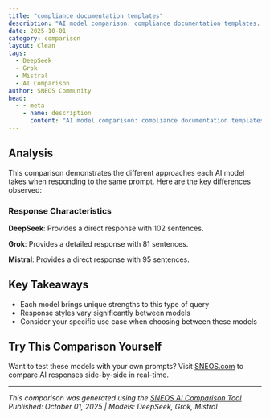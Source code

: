 ```yaml
---
title: "compliance documentation templates"
description: "AI model comparison: compliance documentation templates..."
date: 2025-10-01
category: comparison
layout: Clean
tags:
  - DeepSeek
  - Grok
  - Mistral
  - AI Comparison
author: SNEOS Community
head:
  - - meta
    - name: description
      content: "AI model comparison: compliance documentation templates..."
---
```


<ChatComparison
  title="compliance documentation templates"
  prompt="compliance documentation templates"
  :responses='{
    "DeepSeek": "Of course. Here is a comprehensive guide to compliance documentation templates, including what they are, why they\u0027re essential, and a breakdown of common templates you can adapt for your organization.\n\n### What are Compliance Documentation Templates?\n\nCompliance documentation templates are pre-formatted documents or frameworks designed to help an organization systematically create, manage, and maintain records that prove adherence to laws, regulations, standards, and internal policies.\n\nUsing templates ensures **consistency, completeness, and efficiency**, reducing the risk of missing critical information that could lead to fines, legal action, or security breaches.\n\n---\n\n### Core Compliance Documents (The \u0022Must-Haves\u0022)\n\nThese are foundational documents that form the backbone of most compliance frameworks (like ISO 27001, SOC 2, NIST, GDPR, HIPAA).\n\n#### 1. Information Security Policy (ISP)\nThis is the cornerstone document that outlines the organization\u0027s overall approach to information security.\n*   **Template Sections:**\n    *   **Purpose \u0026 Scope:** Who and what does this policy cover?\n    *   **Policy Statement:** Management\u0027s commitment to security.\n    *   **Roles \u0026 Responsibilities:** Definitions for CISO, IT Team, Employees, etc.\n    *   **Information Classification:** How data is categorized (e.g., Public, Internal, Confidential, Restricted).\n    *   **Specific Policy Areas:** Access Control, Data Encryption, Network Security, Physical Security, Acceptable Use, etc.\n    *   **Compliance \u0026 Enforcement:** Consequences for policy violation.\n    *   **Review Cycle:** How often the policy will be reviewed and updated.\n\n#### 2. Risk Assessment \u0026 Treatment Plan\nThis documents the process of identifying, analyzing, and evaluating information security risks.\n*   **Template Sections:**\n    *   **Methodology:** How risks are identified and scored (e.g., Likelihood x Impact).\n    *   **Risk Register:** A table listing identified risks, their scores, and owners.\n    *   **Risk Treatment Options:** For each risk, the chosen response: Accept, Mitigate, Transfer, or Avoid.\n    *   **Action Plan:** Specific tasks, owners, and deadlines for treating \u0022Mitigate\u0022 risks.\n\n#### 3. Incident Response Plan (IRP)\nA step-by-step guide for detecting, responding to, and recovering from a security incident.\n*   **Template Sections:**\n    *   **Roles \u0026 Communication:** The Incident Response Team and their contact information.\n    *   **Definitions:** What constitutes an incident.\n    *   **Incident Response Phases:**\n        *   Preparation\n        *   Detection \u0026 Analysis\n        *   Containment, Eradication \u0026 Recovery\n        *   Post-Incident Activity (Lessons Learned)\n    *   **Incident Reporting Form:** A template for logging incident details as they happen.\n\n#### 4. Business Impact Analysis (BIA) \u0026 Disaster Recovery Plan (DRP)\nThese documents work together to ensure business continuity.\n*   **BIA Template Sections:**\n    *   List of critical business processes.\n    *   Identification of supporting resources (apps, data, personnel).\n    *   Impact analysis (Financial, Operational, Reputational) over time.\n    *   Recovery Time Objective (RTO) and Recovery Point Objective (RPO).\n*   **DRP Template Sections:**\n    *   Disaster declaration criteria and authority.\n    *   Step-by-step recovery procedures for systems and data.\n    *   Alternate work location plans.\n    *   Communication plans for employees and customers.\n\n#### 5. Acceptable Use Policy (AUP)\nDefines the acceptable ways employees can use company-owned IT assets.\n*   **Template Sections:**\n    *   **Scope:** Devices, networks, and data covered.\n    *   **Acceptable Use:** Examples of appropriate use.\n    *   **Prohibited Use:** Clear list of forbidden activities (e.g., illegal downloads, harassment).\n    *   **Monitoring Clause:** Statement that company reserves the right to monitor usage.\n    *   **Policy Agreement:** A section for the employee to sign, acknowledging they have read and understand the policy.\n\n#### 6. Data Processing Agreement (DPA) / Data Protection Addendum\nCrucial for GDPR and other privacy laws, this governs the relationship between a Data Controller and a Data Processor.\n*   **Template Sections:**\n    *   Definitions of roles (Controller, Processor, Sub-processor).\n    *   Processing details (subject matter, duration, nature, and purpose).\n    *   Technical and organizational security measures.\n    *   Data subject rights assistance and breach notification procedures.\n    *   Rules for engaging sub-processors.\n    *   Data transfer mechanisms (e.g., SCCs).\n\n#### 7. Third-Party Risk Management (TPRM) Questionnaire\nUsed to assess the security posture of your vendors and partners.\n*   **Template Sections (often based on SIG or CAIQ):**\n    *   **Company Information:** Basic vendor details.\n    *   **Security Policies:** Questions about their InfoSec, Privacy, and AUPs.\n    *   **Access Control:** How they manage user access.\n    *   **Data Security:** Encryption, data retention, and disposal.\n    *   **Operational Security:** Patch management, logging, and monitoring.\n    *   **Physical \u0026 Environmental Security.**\n    *   **Compliance Certifications:** (e.g., SOC 2, ISO 27001).\n\n---\n\n### Specialized \u0026 Regulatory-Specific Templates\n\n#### For Privacy (GDPR, CCPA/CPRA, LGPD):\n*   **Privacy Policy:** For your website, explaining how you collect and use customer data.\n*   **Records of Processing Activities (ROPA):** A mandatory log under GDPR detailing all data processing activities.\n*   **Data Subject Access Request (DSAR) Form:** A standardized way for individuals to request their data.\n\n#### For Industry-Specific Rules (HIPAA for Healthcare, PCI DSS for Payments):\n*   **PCI DSS SAQ (Self-Assessment Questionnaire):** A specific template for merchants to validate compliance.\n*   **HIPAA Risk Analysis:** A specific form of risk assessment focused on Protected Health Information (PHI).\n*   **Breach Notification Letter:** A template for notifying individuals and authorities in the event of a data breach, as required by law.\n\n---\n\n### How to Get Started \u0026 Best Practices\n\n1.  **Don\u0027t Just Copy-Paste:** Templates are a starting point. You **must** customize them to reflect your organization\u0027s specific processes, risks, and culture.\n2.  **Identify Your Framework:** Are you aiming for SOC 2, ISO 27001, or HIPAA? Your chosen framework will dictate which documents you need.\n3.  **Centralize Your Documentation:** Use a shared drive, SharePoint, or a dedicated GRC (Governance, Risk, and Compliance) platform. Ensure version control is in place.\n4.  **Assign Ownership:** Every policy and procedure must have a clear owner responsible for its maintenance and updates.\n5.  **Train Your Employees:** A policy is useless if no one knows it exists. Conduct regular training on key policies like the AUP and Incident Response Plan.\n6.  **Review and Update Regularly:** Compliance is not a one-time project. Set an annual (or more frequent) review cycle for all critical documents.\n\n### Where to Find Templates\n\n*   **Standards Bodies:** ISO (for ISO 27001), NIST (for CSF and SP 800-53) provide excellent guidelines and examples.\n*   **Professional Organizations:** ISACA and (ISC)\u00B2 offer resources and templates for members.\n*   **GRC Software Vendors:** Platforms like Vanta, Drata, SecureFrame, and LogicGate often have built-in template libraries.\n*   **Legal \u0026 Consulting Firms:** Many consultancies (e.g., Deloitte, PwC) and law firms publish free resources and checklists.\n*   **Open Source Repositories:** GitHub and other sites have community-driven template projects.\n\n**Disclaimer:** This information is for educational purposes only and does not constitute legal advice. You should consult with legal and compliance professionals to ensure your documentation meets the specific requirements of the regulations and standards applicable to your organization.",
    "Grok": "Compliance documentation templates are essential tools for organizations to ensure they meet regulatory, legal, and internal policy requirements. These templates help standardize processes, maintain records, and demonstrate adherence to standards. Below, I\u2019ll provide an overview of common compliance documentation templates, their purpose, and key components. Additionally, I\u2019ll outline a basic structure for some widely used templates that can be customized based on specific industry or regulatory needs (e.g., GDPR, HIPAA, ISO, etc.).\n\n---\n\n### **Common Compliance Documentation Templates**\n1. **Policy and Procedure Template**\n   - **Purpose**: Defines the rules and guidelines for employees to follow to ensure compliance with laws, regulations, and internal standards.\n   - **Use Case**: Data protection policies (e.g., GDPR), workplace safety, or anti-money laundering (AML) policies.\n   - **Key Components**:\n     - Policy title and purpose\n     - Scope and applicability (who it applies to)\n     - Definitions of key terms\n     - Detailed procedures or guidelines\n     - Roles and responsibilities\n     - Compliance monitoring and enforcement\n     - Revision history and approval signatures\n\n2. **Risk Assessment Template**\n   - **Purpose**: Identifies potential risks to compliance and evaluates their likelihood and impact to develop mitigation strategies.\n   - **Use Case**: Cybersecurity risk assessments, financial audits, or operational risk management.\n   - **Key Components**:\n     - Risk identification (description of potential issues)\n     - Risk likelihood and impact rating (e.g., low, medium, high)\n     - Existing controls or safeguards\n     - Recommended mitigation actions\n     - Responsible party and timeline for action\n     - Review and update dates\n\n3. **Audit Checklist Template**\n   - **Purpose**: Provides a structured list of items to verify compliance with specific regulations or standards during internal or external audits.\n   - **Use Case**: ISO 9001 quality audits, GDPR data protection audits, or financial compliance checks.\n   - **Key Components**:\n     - Audit scope and objectives\n     - List of requirements or standards to check\n     - Compliance status (e.g., compliant, non-compliant, partially compliant)\n     - Evidence or documentation reviewed\n     - Comments or observations\n     - Corrective action recommendations\n\n4. **Incident Report Template**\n   - **Purpose**: Documents non-compliance events, breaches, or incidents to ensure proper investigation and resolution.\n   - **Use Case**: Data breaches (GDPR/HIPAA), workplace safety incidents, or policy violations.\n   - **Key Components**:\n     - Incident details (date, time, location, description)\n     - Individuals involved or affected\n     - Immediate actions taken\n     - Root cause analysis\n     - Corrective measures implemented\n     - Follow-up actions and responsible parties\n     - Signatures and approvals\n\n5. **Training Record Template**\n   - **Purpose**: Tracks employee completion of compliance-related training to ensure awareness of policies and regulations.\n   - **Use Case**: Annual GDPR training, anti-harassment training, or safety training.\n   - **Key Components**:\n     - Employee name and ID\n     - Training topic and description\n     - Date of training completion\n     - Trainer or facilitator name\n     - Certification or acknowledgment signature\n     - Expiry or renewal date (if applicable)\n\n6. **Compliance Monitoring and Reporting Template**\n   - **Purpose**: Tracks ongoing compliance status and reports findings to management or regulatory bodies.\n   - **Use Case**: Monthly or quarterly compliance reviews for SOX (Sarbanes-Oxley Act) or environmental regulations.\n   - **Key Components**:\n     - Reporting period\n     - Areas of compliance reviewed\n     - Key metrics or KPIs\n     - Findings (issues or successes)\n     - Actions taken or planned\n     - Responsible personnel and deadlines\n\n---\n\n### **Basic Structure of a Compliance Documentation Template**\nBelow is a generic structure for a compliance documentation template that can be adapted to specific needs:\n\n1. **Header Section**\n   - Document title (e.g., \u0022Data Protection Policy\u0022)\n   - Organization name and logo\n   - Document version and revision date\n   - Document ID or reference number\n   - Author and approver names\n\n2. **Purpose and Scope**\n   - Brief explanation of the document\u2019s purpose\n   - Who the document applies to (e.g., employees, contractors, specific departments)\n   - Applicable laws, regulations, or standards (e.g., GDPR, HIPAA)\n\n3. **Content Section**\n   - Detailed information or guidelines (e.g., policy statements, procedures, checklists)\n   - Specific requirements or criteria for compliance\n   - Roles and responsibilities\n\n4. **Supporting Information**\n   - References to related documents or policies\n   - Definitions of key terms or acronyms\n   - Links to external regulations or standards\n\n5. **Review and Approval**\n   - Approval signatures and dates\n   - Review schedule (e.g., annual review)\n   - Change log or revision history\n\n6. **Attachments or Appendices (if applicable)**\n   - Forms, checklists, or additional resources\n   - Examples or case studies\n\n---\n\n### **Tips for Creating and Using Compliance Documentation Templates**\n- **Customization**: Tailor templates to your organization\u2019s industry, size, and regulatory environment. For example, a healthcare organization will prioritize HIPAA compliance, while a financial institution may focus on AML or SOX.\n- **Accessibility**: Store templates in a centralized, secure location (e.g., a compliance management system) and ensure relevant stakeholders can access them.\n- **Regular Updates**: Review and update templates periodically to reflect changes in laws, regulations, or internal policies.\n- **Training**: Train employees on how to use and complete these templates to ensure consistency and accuracy.\n- **Legal Review**: Have legal or compliance experts review templates to ensure they meet regulatory requirements.\n\n---\n\n### **Where to Find Compliance Documentation Templates**\n1. **Regulatory Bodies**: Many regulatory agencies provide free templates or guidelines (e.g., GDPR templates from the European Commission or HIPAA resources from the U.S. Department of Health and Human Services).\n2. **Industry Associations**: Organizations like ISO or industry-specific groups often offer standardized templates.\n3. **Compliance Software**: Tools like LogicGate, ZenGRC, or Microsoft Compliance Manager include built-in templates for various regulations.\n4. **Online Resources**: Websites like Smartsheet, Template.net, or Microsoft Office offer free or customizable compliance templates.\n5. **Consulting Firms**: Firms specializing in compliance (e.g., Deloitte, PwC) often provide templates as part of their services or for free on their websites.\n\n---\n\n### **Example: Data Protection Policy Template (GDPR Focus)**\n**Header**  \n- Title: Data Protection Policy  \n- Organization: [Your Company Name]  \n- Version: 1.0 | Date: [Insert Date]  \n- Approved by: [Compliance Officer Name]\n\n**Purpose**  \nThis policy outlines [Company Name]\u2019s commitment to protecting personal data in compliance with the General Data Protection Regulation (GDPR) and other applicable laws.\n\n**Scope**  \nApplies to all employees, contractors, and third parties handling personal data on behalf of [Company Name].\n\n**Policy Details**  \n1. **Data Protection Principles**:  \n   - Lawfulness, fairness, and transparency  \n   - Purpose limitation  \n   - Data minimization, etc.  \n2. **Roles and Responsibilities**:  \n   - Data Protection Officer (DPO): Oversee compliance  \n   - Employees: Report data breaches within 24 hours  \n3. **Procedures**:  \n   - Data collection, storage, and deletion processes  \n   - Breach notification protocol  \n\n**Review and Approval**  \n- Reviewed by: [Name], [Date]  \n- Next Review Date: [Date]\n\n**Appendices**  \n- Data Subject Request Form  \n- Data Breach Report Form\n\n---\n\nThis structure can be modified for other compliance areas like workplace safety, financial regulations, or quality management. Let me know if you need a specific template or further details on a particular regulation or industry!",
    "Mistral": "Creating compliance documentation is crucial for ensuring that your organization adheres to legal, regulatory, and industry standards. Below are some templates for common compliance documentation:\n\n### 1. Compliance Policy Template\n\n**[Company Name] Compliance Policy**\n\n**1. Purpose**\nThis policy outlines the standards and procedures for ensuring compliance with [specific regulation or standard].\n\n**2. Scope**\nThis policy applies to all employees, contractors, consultants, temporaries, and other workers at [Company Name].\n\n**3. Policy**\n[Company Name] is committed to conducting its business in accordance with all applicable laws, regulations, and industry standards. This policy aims to:\n- Ensure compliance with [specific regulation or standard].\n- Establish procedures for monitoring and reporting compliance.\n- Provide guidelines for addressing non-compliance.\n\n**4. Responsibilities**\n- **Employees:** Must adhere to this policy and report any suspected non-compliance.\n- **Managers:** Must ensure that their teams are aware of and comply with this policy.\n- **Compliance Officer:** Responsible for overseeing compliance efforts and addressing any issues.\n\n**5. Procedures**\n- **Training:** Regular training sessions will be conducted to educate employees on compliance requirements.\n- **Monitoring:** Compliance will be monitored through regular audits and reviews.\n- **Reporting:** Any suspected non-compliance should be reported to the Compliance Officer.\n\n**6. Enforcement**\nViolations of this policy may result in disciplinary action, up to and including termination of employment.\n\n**7. Review**\nThis policy will be reviewed annually and updated as necessary.\n\n**8. Approval**\nThis policy was approved by [Name of Approving Authority] on [Date].\n\n**9. Effective Date**\nThis policy is effective as of [Date].\n\n---\n\n### 2. Compliance Checklist Template\n\n**[Company Name] Compliance Checklist**\n\n**1. General Compliance**\n- [ ] Ensure all employees have completed compliance training.\n- [ ] Conduct regular compliance audits.\n- [ ] Maintain up-to-date compliance documentation.\n\n**2. Data Protection**\n- [ ] Implement data encryption for sensitive information.\n- [ ] Regularly review and update data protection policies.\n- [ ] Ensure compliance with data protection regulations (e.g., GDPR, CCPA).\n\n**3. Financial Compliance**\n- [ ] Maintain accurate financial records.\n- [ ] Conduct regular financial audits.\n- [ ] Ensure compliance with financial regulations (e.g., Sarbanes-Oxley).\n\n**4. Environmental Compliance**\n- [ ] Implement waste management procedures.\n- [ ] Conduct regular environmental impact assessments.\n- [ ] Ensure compliance with environmental regulations (e.g., EPA standards).\n\n**5. Health and Safety Compliance**\n- [ ] Implement health and safety protocols.\n- [ ] Conduct regular safety inspections.\n- [ ] Ensure compliance with health and safety regulations (e.g., OSHA standards).\n\n**6. Ethical Compliance**\n- [ ] Implement a code of conduct.\n- [ ] Provide ethics training for employees.\n- [ ] Ensure compliance with ethical standards and guidelines.\n\n**7. Review and Approval**\n- [ ] Review compliance checklist quarterly.\n- [ ] Obtain approval from the Compliance Officer.\n\n---\n\n### 3. Compliance Audit Report Template\n\n**[Company Name] Compliance Audit Report**\n\n**1. Introduction**\nThis report outlines the findings of the compliance audit conducted on [Date].\n\n**2. Objective**\nThe objective of this audit is to assess the organization\u0027s compliance with [specific regulation or standard].\n\n**3. Scope**\nThe audit covered the following areas:\n- Data protection\n- Financial compliance\n- Environmental compliance\n- Health and safety compliance\n- Ethical compliance\n\n**4. Methodology**\nThe audit was conducted through:\n- Document reviews\n- Interviews with key personnel\n- On-site inspections\n\n**5. Findings**\n- **Data Protection:** [Findings and recommendations]\n- **Financial Compliance:** [Findings and recommendations]\n- **Environmental Compliance:** [Findings and recommendations]\n- **Health and Safety Compliance:** [Findings and recommendations]\n- **Ethical Compliance:** [Findings and recommendations]\n\n**6. Conclusion**\nOverall, the organization is [compliant/non-compliant] with [specific regulation or standard]. Recommendations for improvement have been provided.\n\n**7. Action Plan**\n- [ ] Implement recommended changes within [timeframe].\n- [ ] Conduct a follow-up audit within [timeframe].\n\n**8. Approval**\nThis report was approved by [Name of Approving Authority] on [Date].\n\n---\n\n### 4. Compliance Training Plan Template\n\n**[Company Name] Compliance Training Plan**\n\n**1. Objective**\nTo ensure all employees are aware of and comply with [specific regulation or standard].\n\n**2. Target Audience**\nAll employees, contractors, consultants, temporaries, and other workers at [Company Name].\n\n**3. Training Topics**\n- Overview of [specific regulation or standard]\n- Key compliance requirements\n- Procedures for reporting non-compliance\n- Consequences of non-compliance\n\n**4. Training Methods**\n- Online courses\n- In-person workshops\n- Webinars\n- Self-study materials\n\n**5. Training Schedule**\n- Initial training: [Date]\n- Refresher training: [Annually/Quarterly]\n\n**6. Evaluation**\n- Pre- and post-training assessments\n- Feedback from participants\n- Compliance audit results\n\n**7. Responsibilities**\n- **Training Coordinator:** Organize and conduct training sessions.\n- **Compliance Officer:** Oversee training efforts and ensure effectiveness.\n\n**8. Approval**\nThis training plan was approved by [Name of Approving Authority] on [Date].\n\n---\n\nThese templates can be customized to fit the specific needs and requirements of your organization. Regularly reviewing and updating these documents will help ensure ongoing compliance."
  }'
  published-date="19:17"
/>

## Analysis

This comparison demonstrates the different approaches each AI model takes when responding to the same prompt. Here are the key differences observed:

### Response Characteristics

**DeepSeek**: Provides a direct response with 102 sentences. 

**Grok**: Provides a detailed response with 81 sentences. 

**Mistral**: Provides a direct response with 95 sentences. 

## Key Takeaways

- Each model brings unique strengths to this type of query
- Response styles vary significantly between models
- Consider your specific use case when choosing between these models

## Try This Comparison Yourself

Want to test these models with your own prompts? Visit [SNEOS.com](https://sneos.com) to compare AI responses side-by-side in real-time.

---

*This comparison was generated using the [SNEOS AI Comparison Tool](https://sneos.com)*
*Published: October 01, 2025 | Models: DeepSeek, Grok, Mistral*
